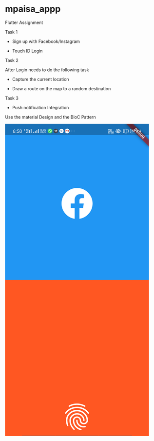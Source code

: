 # mpaisa_appp
Flutter Assignment 

Task 1

- Sign up with Facebook/Instagram

- Touch ID Login

Task 2

After Login needs to do the following task

- Capture the current location

 - Draw a route on the map to a random destination

Task 3

 - Push notification Integration

 Use the material Design and the BloC Pattern

![Image description](https://github.com/dineshpote26/ePaisa_assigment/blob/master/1.png)
